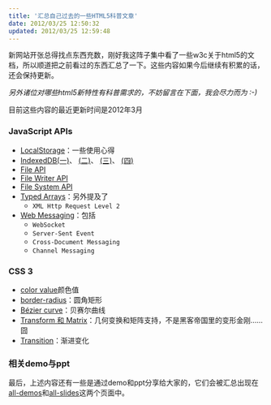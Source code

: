 ```yaml
---
title: '汇总自己过去的一些HTML5科普文章'
date: 2012/03/25 12:50:32
updated: 2012/03/25 12:59:48
---
```


新网站开张总得找点东西充数，刚好我这阵子集中看了一些w3c关于html5的文档，所以顺道把之前看过的东西汇总了一下。这些内容如果今后继续有积累的话，还会保持更新。

_另外诸位对哪些html5新特性有科普需求的，不妨留言在下面，我会尽力而为 :-)_

目前这些内容的最近更新时间是2012年3月

<!--more-->

### JavaScript APIs

* [LocalStorage](http://bulaoge.net/topic.blg?dmn=g3g4&tid=2302783)：一些使用心得
* [IndexedDB(一)](http://bulaoge.net/topic.blg?dmn=g3g4&tid=2329796)、
[(二)](http://bulaoge.net/topic.blg?dmn=g3g4&tid=2330716)、
[(三)](http://bulaoge.net/topic.blg?dmn=g3g4&tid=2335030)、
[(四)](http://bulaoge.net/topic.blg?dmn=g3g4&tid=2336465)
* [File API](http://bulaoge.net/topic.blg?dmn=g3g4&tid=2344378)
* [File Writer API](http://bulaoge.net/topic.blg?dmn=g3g4&tid=2356045)
* [File System API](http://bulaoge.net/topic.blg?dmn=g3g4&tid=2360496)
* [Typed Arrays](http://bulaoge.net/topic.blg?dmn=g3g4&tid=2366365)：另外提及了
  * `XML Http Request Level 2`
* [Web Messaging](http://bulaoge.net/topic.blg?dmn=g3g4&tid=2370767)：包括
  * `WebSocket`
  * `Server-Sent Event`
  * `Cross-Document Messaging`
  * `Channel Messaging`

### CSS 3

* [color value](http://bulaoge.net/topic.blg?dmn=g3g4&tid=1999814)颜色值
* [border-radius](http://bulaoge.net/topic.blg?dmn=g3g4&tid=1972499)：圆角矩形
* [Bézier curve](http://bulaoge.net/topic.blg?dmn=g3g4&tid=1982054)：贝赛尔曲线
* [Transform 和 Matrix](http://bulaoge.net/topic.blg?dmn=g3g4&tid=1981197)：几何变换和矩阵支持，不是黑客帝国里的变形金刚……囧
* [Transition](http://bulaoge.net/topic.blg?dmn=g3g4&tid=2016439)：渐进变化

### 相关demo与ppt

最后，上述内容还有一些是通过demo和ppt分享给大家的，它们会被汇总出现在[all-demos](/all-demos/)和[all-slides](/all-slides/)这两个页面中。
